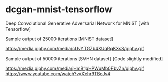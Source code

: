 # dcgan-mnist-tensorflow
Deep Convolutional Generative Adversarial Network for MNIST [with Tensorflow]

Sample output of 25000 iterations [MNIST dataset]

https://media.giphy.com/media/cUvYTGZb4XUqRqKXsS/giphy.gif

Sample output of 50000 iterations [SVHN dataset] [Code slightly modified]

https://media.giphy.com/media/jHmB1gHPWuMb0FbvZn/giphy.gif
https://www.youtube.com/watch?v=Xehr9TBeJv4
